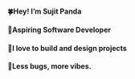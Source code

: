 #### 🍀Hey! I’m Sujit Panda
#### 🌱Aspiring Software Developer
#### 🐢I love to build and design projects
#### 🤍Less bugs, more vibes.





